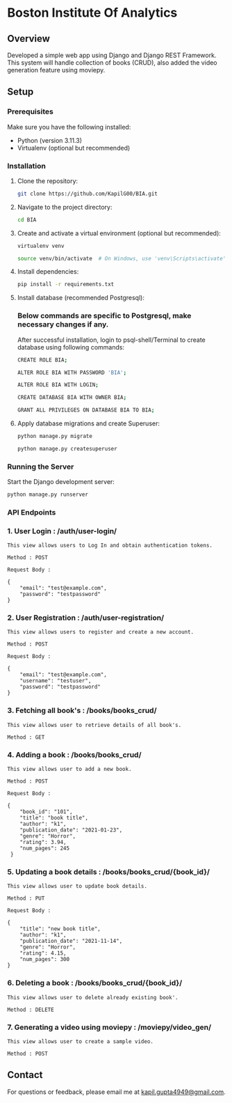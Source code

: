 # Boston Institute Of Analytics

## Overview

Developed a simple web app using Django and Django REST Framework. This
system will handle collection of books (CRUD), also added the video generation feature using moviepy.

## Setup

### Prerequisites

Make sure you have the following installed:

- Python (version 3.11.3)
- Virtualenv (optional but recommended)

### Installation

1. Clone the repository:

    ```bash
    git clone https://github.com/KapilG00/BIA.git
    ```

2. Navigate to the project directory:

    ```bash
    cd BIA
    ```

3. Create and activate a virtual environment (optional but recommended):
    
    ```bash
    virtualenv venv
    ```

    ```bash
    source venv/bin/activate  # On Windows, use 'venv\Scripts\activate'
    ```

4. Install dependencies:

    ```bash
    pip install -r requirements.txt
    ```

5. Install database (recommended Postgresql):
   
   ### Below commands are specific to Postgresql, make necessary changes if any.

   After successful installation, login to psql-shell/Terminal to create database using following commands:

   ```bash
   CREATE ROLE BIA;
   ```
   ```bash
   ALTER ROLE BIA WITH PASSWORD 'BIA';
   ```
   ```bash
   ALTER ROLE BIA WITH LOGIN;
   ```
   ```bash
   CREATE DATABASE BIA WITH OWNER BIA;
   ```
   ```bash
   GRANT ALL PRIVILEGES ON DATABASE BIA TO BIA;
   ```

6. Apply database migrations and create Superuser:

    ```bash
    python manage.py migrate
    ```

    ```bash
    python manage.py createsuperuser
    ```
    
### Running the Server

Start the Django development server:

```bash
python manage.py runserver
```

### API Endpoints
### 1. User Login : /auth/user-login/

    This view allows users to Log In and obtain authentication tokens.

    Method : POST

    Request Body :

    {
        "email": "test@example.com",
        "password": "testpassword"
    }
    
### 2. User Registration : /auth/user-registration/

    This view allows users to register and create a new account.

    Method : POST

    Request Body :

    {
        "email": "test@example.com",
        "username": "testuser",
        "password": "testpassword"
    }

### 3. Fetching all book's : /books/books_crud/

    This view allows user to retrieve details of all book's.

    Method : GET

### 4. Adding a book : /books/books_crud/

    This view allows user to add a new book.

    Method : POST

    Request Body :

    {
        "book_id": "101",
        "title": "book title",
        "author": "k1",
        "publication_date": "2021-01-23",
        "genre": "Horror",
        "rating": 3.94,
        "num_pages": 245
     }

### 5. Updating a book details : /books/books_crud/{book_id}/

    This view allows user to update book details.

    Method : PUT

    Request Body :

    {
        "title": "new book title",
        "author": "k1",
        "publication_date": "2021-11-14",
        "genre": "Horror",
        "rating": 4.15,
        "num_pages": 300
    }

### 6. Deleting a book : /books/books_crud/{book_id}/

    This view allows user to delete already existing book'.

    Method : DELETE

### 7. Generating a video using moviepy : /moviepy/video_gen/

    This view allows user to create a sample video.

    Method : POST
    
## Contact
For questions or feedback, please email me at kapil.gupta4949@gmail.com.
